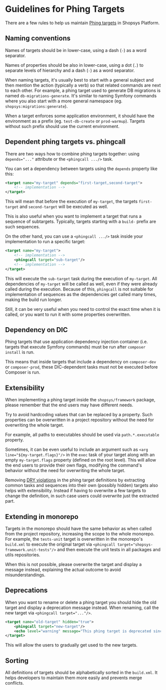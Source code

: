 # Guidelines for Phing Targets

There are a few rules to help us maintain [Phing targets](../introduction/console-commands-for-application-management-phing-targets.md) in Shopsys Platform.

## Naming conventions

Names of targets should be in lower-case, using a dash (`-`) as a word separator.

Names of properties should be also in lower-case, using a dot (`.`) to separate levels of hierarchy and a dash (`-`) as a word separator.

When naming targets, it's usually best to start with a general subject and then mention the action (typically a verb) so that related commands are next to each other.
For example, a phing target used to generate DB migrations is named `db-migrations-generate`.
It's similar to naming Symfony commands where you also start with a more general namespace (eg. `shopsys:migrations:generate`).

When a target enforces some application environment, it should have the environment as a prefix (eg. `test-db-create` or `prod-warmup`).
Targets without such prefix should use the current environment.

## Dependent phing targets vs. phingcall

There are two ways how to combine phing targets together: using `depends="..."` attribute or the `<phingcall .../>` task.

You can set a dependency between targets using the `depends` property like this:

```xml
<target name="my-target" depends="first-target,second-target">
    <!-- implementation -->
</target>
```

This will mean that before the execution of `my-target`, the targets `first-target` and `second-target` will be executed as well.

This is also useful when you want to implement a target that runs a sequence of subtargets.
Typically, targets starting with a `build-` prefix are such sequences.

On the other hand, you can use a `<phingcall .../>` task inside your implementation to run a specific target:

```xml
<target name="my-target">
    <!-- implementation -->
    <phingcall target="sub-target"/>
    <!-- implementation -->
</target>
```

This will execute the `sub-target` task during the execution of `my-target`.
All dependencies of `my-target` will be called as well, even if they were already called during the execution.
Because of this, `phingcall` is not suitable for implementation of sequences as the dependencies get called many times, making the build run longer.

Still, it can be very useful when you need to control the exact time when it is called, or you want to run it with some properties overwritten.

## Dependency on DIC

Phing targets that use application dependency injection container (i.e. targets that execute Symfony commands) must be run after `composer install` is run.

This means that inside targets that include a dependency on `composer-dev` or `composer-prod`, these DIC-dependent tasks must not be executed before Composer is run.

## Extensibility

When implementing a phing target inside the `shopsys/framework` package, please remember that the end users may have different needs.

Try to avoid hardcoding values that can be replaced by a property.
Such properties can be overwritten in a project repository without the need for overwriting the whole target.

For example, all paths to executables should be used via `path.*.executable` property.

Sometimes, it can be even useful to include an argument such as `<arg line="${my-target.flags}"/>` in the `exec` task of your target along with an empty `my-target.flags` property (defined on the root level).
This will allow the end users to provide their own flags, modifying the command's behavior without the need for overwriting the whole target.

Removing [DRY violations](./code-quality-principles.md#dont-repeat-yourself) in the phing target definitions by extracting common tasks and sequences into their own (possibly hidden) targets also helps with extensibility.
Instead if having to overwrite a few targets to change the definition, in such case users could overwrite just the extracted part.

## Extending in monorepo

Targets in the monorepo should have the same behavior as when called from the project repository, increasing the scope to the whole monorepo.
For example, the `tests-unit` target is overwritten in the monorepo's `build.xml` to execute the original target via `<phingcall target="shopsys-framework.unit-tests"/>` and then execute the unit tests in all packages and utils repositories.

When this is not possible, please overwrite the target and display a message instead, explaining the actual outcome to avoid misunderstandings.

## Deprecations

When you want to rename or delete a phing target you should hide the old target and display a deprecation message instead.
When renaming, call the new target via `<phingcall target="..."/>`.

```xml
<target name="old-target" hidden="true">
    <phingcall target="new-target"/>
    <echo level="warning" message="This phing target is deprecated since Shopsys Platform X.Y.Z, use 'new-target' instead."/>
</target>
```

This will allow the users to gradually get used to the new targets.

## Sorting

All definitions of targets should be alphabetically sorted in the `build.xml`.
It helps developers to maintain them more easily and prevents merge conflicts.
